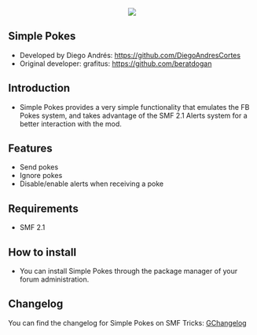  <p align="center">
    <img src="https://smftricks.com/logos/logo.png">
 </p>
 
## Simple Pokes
- Developed by Diego Andrés: https://github.com/DiegoAndresCortes
- Original developer: grafitus: https://github.com/beratdogan

## Introduction
* Simple Pokes provides a very simple functionality that emulates the FB Pokes system, and takes advantage of the SMF 2.1 Alerts system for a better interaction with the mod.

## Features
- Send pokes
- Ignore pokes
- Disable/enable alerts when receiving a poke

## Requirements
* SMF 2.1

## How to install
* You can install Simple Pokes through the package manager of your forum administration.

## Changelog
You can find the changelog for Simple Pokes on SMF Tricks: [GChangelog](https://smftricks.com/index.php?topic=2015.0)


